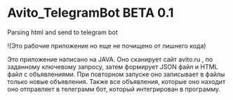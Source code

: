 # Avito_TelegramBot BETA 0.1
Parsing html and send to telegram bot

!(Это рабочие приложение но еще не почищено от лишнего кода)

Это приложение написано на JAVA.
Оно сканирует сайт avito.ru , по заданному ключевому запросу, затем формирует JSON файл и HTML файл с объявлениями.
При повторном запуске оно записывает в файлы только новые объявления.
Также все объявления, которые оно находит оно отправляет в телеграмм бот, который интегрирован в программу.
